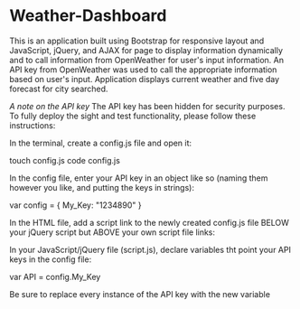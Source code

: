 # Weather-Dashboard

This is an application built using Bootstrap for responsive layout and JavaScript, jQuery, and AJAX for page to display information dynamically and to call information from OpenWeather for user's input information. An API key from OpenWeather was used to call the appropriate information based on user's input. Application displays current weather and five day forecast for city searched.

*A note on the API key*
The API key has been hidden for security purposes. To fully deploy the sight and test functionality, please follow these instructions:

In the terminal, create a config.js file and open it:

touch config.js
code config.js

In the config file, enter your API key in an object like so (naming them however you like, and putting the keys in strings):

var config = {
    My_Key: "1234890"
}

In the HTML file, add a script link to the newly created config.js file BELOW your jQuery script but ABOVE your own script file links:

<script type="text/javascript" src="config.js"></script>
<script src="script.js"></script>

In your JavaScript/jQuery file (script.js), declare variables tht point your API keys in the config file:

var API = config.My_Key

Be sure to replace every instance of the API key with the new variable



